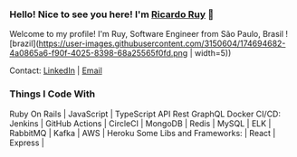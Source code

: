 ### Hello! Nice to see you here! I'm <a href=“https://www.linkedin.com/in/ricardo-guinalia-ruy-18674467/“>Ricardo Ruy</a> 👋

Welcome to my profile!
I'm Ruy, Software Engineer from São Paulo, Brasil ![brazil](https://user-images.githubusercontent.com/3150604/174694682-4a0865a6-f90f-4025-8398-68a25565f0fd.png | width=5))

Contact: <a href=“https://www.linkedin.com/in/ricardo-guinalia-ruy-18674467/“>LinkedIn</a> | <a href=“ricardo.rruy@hotmail.com“>Email</a>

### Things I Code With
Ruby On Rails | JavaScript | TypeScript
API Rest
GraphQL
Docker
CI/CD: Jenkins | GitHub Actions | CircleCI |
MongoDB | Redis | MySQL | ELK | RabbitMQ | Kafka | 
AWS | Heroku
Some Libs and Frameworks:  | React | Express |



<!--
**rruy/rruy** is a ✨ _special_ ✨ repository because its `README.md` (this file) appears on your GitHub profile.

Here are some ideas to get you started:

- 🔭 I’m currently working on ...
- 🌱 I’m currently learning ...
- 👯 I’m looking to collaborate on ...
- 🤔 I’m looking for help with ...
- 💬 Ask me about ...
- 📫 How to reach me: ...
- 😄 Pronouns: ...
- ⚡ Fun fact: ...
-->
